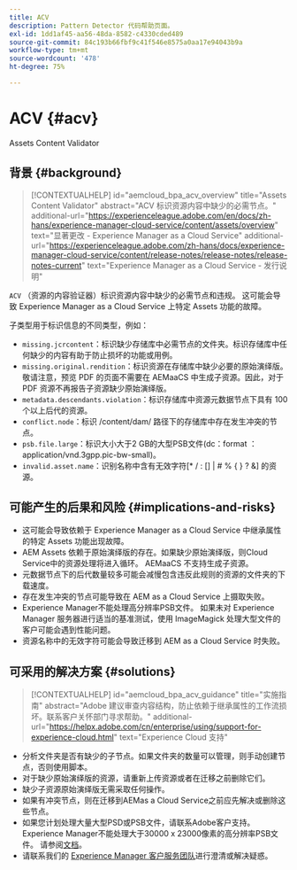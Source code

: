 ```yaml
---
title: ACV
description: Pattern Detector 代码帮助页面。
exl-id: 1dd1af45-aa56-48da-8582-c4330cded489
source-git-commit: 84c193b66fbf9c41f546e8575a0aa17e94043b9a
workflow-type: tm+mt
source-wordcount: '478'
ht-degree: 75%

---
```


# ACV {#acv}

Assets Content Validator

## 背景 {#background}

>[!CONTEXTUALHELP]
>id="aemcloud_bpa_acv_overview"
>title="Assets Content Validator"
>abstract="ACV 标识资源内容中缺少的必需节点。"
>additional-url="https://experienceleague.adobe.com/en/docs/zh-hans/experience-manager-cloud-service/content/assets/overview" text="显著更改 - Experience Manager as a Cloud Service"
>additional-url="https://experienceleague.adobe.com/zh-hans/docs/experience-manager-cloud-service/content/release-notes/release-notes/release-notes-current" text="Experience Manager as a Cloud Service - 发行说明"

`ACV` （资源的内容验证器）标识资源内容中缺少的必需节点和违规。 这可能会导致 Experience Manager as a Cloud Service 上特定 Assets 功能的故障。

子类型用于标识信息的不同类型，例如：

* `missing.jcrcontent`：标识缺少存储库中必需节点的文件夹。标识存储库中任何缺少的内容有助于防止损坏的功能或用例。
* `missing.original.rendition`：标识资源在存储库中缺少必要的原始演绎版。敬请注意，预览 PDF 的页面不需要在 AEMaaCS 中生成子资源。因此，对于 PDF 资源不再报告子资源缺少原始演绎版。
* `metadata.descendants.violation`：标识存储库中资源元数据节点下具有 100 个以上后代的资源。
* `conflict.node`：标识 /content/dam/ 路径下的存储库中存在发生冲突的节点。
* `psb.file.large`：标识大小大于2 GB的大型PSB文件(dc：format ： application/vnd.3gpp.pic-bw-small)。
* `invalid.asset.name`：识别名称中含有无效字符[* / : [\] | # % { } ? &amp;] 的资源。

## 可能产生的后果和风险 {#implications-and-risks}

* 这可能会导致依赖于 Experience Manager as a Cloud Service 中继承属性的特定 Assets 功能出现故障。
* AEM Assets 依赖于原始演绎版的存在。如果缺少原始演绎版，则Cloud Service中的资源处理将进入循环。 AEMaaCS 不支持生成子资源。
* 元数据节点下的后代数量较多可能会减慢包含违反此规则的资源的文件夹的下载速度。
* 存在发生冲突的节点可能导致在 AEM as a Cloud Service 上摄取失败。
* Experience Manager不能处理高分辨率PSB文件。 如果未对 Experience Manager 服务器进行适当的基准测试，使用 ImageMagick 处理大型文件的客户可能会遇到性能问题。
* 资源名称中的无效字符可能会导致迁移到 AEM as a Cloud Service 时失败。

## 可采用的解决方案 {#solutions}

>[!CONTEXTUALHELP]
>id="aemcloud_bpa_acv_guidance"
>title="实施指南"
>abstract="Adobe 建议审查内容结构，防止依赖于继承属性的工作流损坏。联系客户关怀部门寻求帮助。"
>additional-url="https://helpx.adobe.com/cn/enterprise/using/support-for-experience-cloud.html" text="Experience Cloud 支持"

* 分析文件夹是否有缺少的子节点。如果文件夹的数量可以管理，则手动创建节点，否则使用脚本。
* 对于缺少原始演绎版的资源，请重新上传资源或者在迁移之前删除它们。
* 缺少子资源原始演绎版无需采取任何操作。
* 如果有冲突节点，则在迁移到AEMas a Cloud Service之前应先解决或删除这些节点。
* 如果您计划处理大量大型PSD或PSB文件，请联系Adobe客户支持。 Experience Manager不能处理大于30000 x 23000像素的高分辨率PSB文件。 请参阅[文档](https://experienceleague.adobe.com/en/docs/experience-manager-65/content/assets/extending/best-practices-for-imagemagick)。
* 请联系我们的 [Experience Manager 客户服务团队](https://helpx.adobe.com/cn/enterprise/using/support-for-experience-cloud.html)进行澄清或解决疑惑。
